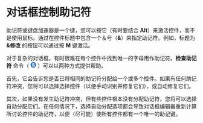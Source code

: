 # 对话框控制助记符

助记符或键盘加速器是一个键，您可以按它（有时要结合 **Alt**）来激活控件，而不是使用鼠标。通过在控件标题中包含一个＆号（**&**）来指定助记符。例如，标题为 **&修改** 的按钮可以通过按 **M** 键激活。

对于复杂的对话框，有时很难在每个控件中找到唯一的字母用作助记符。**检查助记符** 命令（ ![](/Manual/images/media/image106.png) ）可以以两种方式提供帮助。

首先，它会告诉您是否已将相同的助记符分配给一个或多个控件。如果有任何助记符冲突，您将可以选择选择控件（以便手动识别并修复它们），或自动修复它们。

其次，如果没有发生助记符冲突，但有些控件根本没有分配助记符，您将可以选择自动分配它们。在任何情况下，选择自动分配选项都会导致对话框编辑器重新计算所讨论控件的助记符，以便（尽可能）使所有控件都有一个唯一的助记键。